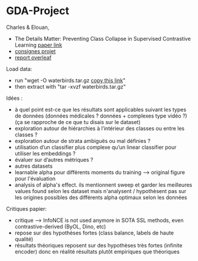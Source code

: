 # GDA-Project
Charles &amp; Elouan, 
- The Details Matter: Preventing Class Collapse in Supervised Contrastive Learning [paper link](https://mdpi-res.com/d_attachment/csmf/csmf-03-00004/article_deploy/csmf-03-00004.pdf?version=1650444797)
- [consignes projet](https://notes.inria.fr/kRDAr2fmSI6Bw5tbBz0y1g#)
- [report overleaf](https://www.overleaf.com/4548983824dskwwxgsthcy#58a21c)

Load data:
- run "wget -O waterbirds.tar.gz [copy this link](https://nlp.stanford.edu/data/dro/waterbird_complete95_forest2water2.tar.gz)"
- then extract with "tar -xvzf waterbirds.tar.gz"

Idées :

- à quel point est-ce que les résultats sont applicables suivant les types de données (données médicales ? données + complexes type vidéo ?) (ça se rapproche de ce que tu disais sur le dataset)
- exploration autour de hiérarchies à l’intérieur des classes ou entre les classes ?
- exploration autour de strata ambiguës ou mal définies ?
- utilisation d’un classifier plus complexe qu’un linear classifier pour utiliser les embeddings ?
- évaluer sur d’autres métriques ?
- autres datasets
- learnable alpha pour différents moments du training --> original figure pour l'évaluation
- analysis of alpha's effect. ils mentionnent sweep et garder les meilleures values found selon les dataset mais n'analysent / hypothèsent pas sur les
origines possibles des différents alpha optimaux selon les données

Critiques papier:
- critique --> InfoNCE is not used anymore in SOTA SSL methods, even contrastive-derived (ByOL, Dino, etc)
- repose sur des hypothèses fortes (class balance, labels de haute qualité)
- résultats théoriques reposent sur des hypothèses très fortes (infinite encoder) donc en réalité résultats plutôt empiriques que théoriques 




